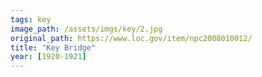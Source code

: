 ```yaml
---
tags: key
image_path: /assets/imgs/key/2.jpg
original_path: https://www.loc.gov/item/npc2008010012/
title: "Key Bridge"
year: [1920-1921]
---
```




